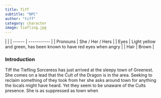```yaml
---
title: Tiff
subtitle: "NPC"
author: "tiff"
category: character
image: tiefling.jpg
---
```


|  |
| ------ | ----------- |
| Pronouns   | She / Her / Hers |
| Eyes   | Light yellow and green, has been known to have red eyes when angry |
| Hair | Brown |


### Introduction 

Tiff the Tiefling Sorceress has just arrived at the sleepy town of Greenest. She comes on a lead that the Cult of the Dragon is in the area. Seeking to reclaim something of they took from her she asks around town for anything the locals might have heard. Yet they seem to be unaware of the Cults presence. She is as suppressed as town when
